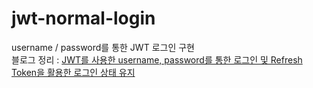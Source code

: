 # jwt-normal-login
username / password를 통한 JWT 로그인 구현                            
블로그 정리 : [JWT를 사용한 username, password를 통한 로그인 및 Refresh Token을 활용한 로그인 상태 유지](https://hungseong.tistory.com/67)
